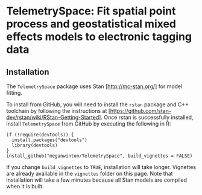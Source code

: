 # TelemetrySpace: Fit spatial point process and geostatistical mixed effects models to electronic tagging data
## Installation
The `TelemetrySpace` package uses Stan [http://mc-stan.org/] for model fitting.  

To install from GitHub, you will need to install the `rstan` package and C++ toolchain by following the instructions at [https://github.com/stan-dev/rstan/wiki/RStan-Getting-Started]. Once rstan is successfully installed, install `TelemetrySpace` from GitHub by executing the following in R:
```
if (!require(devtools)) {
  install.packages("devtools")
  library(devtools)
}
install_github("meganwinton/TelemetrySpace", build_vignettes = FALSE)
```
If you change `build_vignettes` to `TRUE`, installation will take longer. Vignettes are already available in the `vignettes` folder on this page.
Note that installation will take a few minutes because all Stan models are compiled when it is built.

